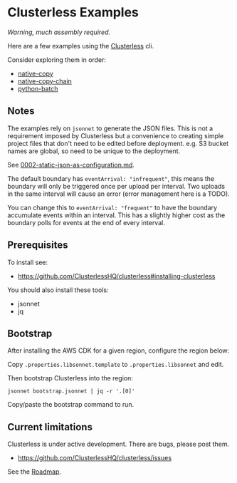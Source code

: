 # Clusterless Examples

_Warning, much assembly required._

Here are a few examples using the [Clusterless](https://github.com/ClusterlessHQ/clusterless) cli.

Consider exploring them in order:

- [native-copy](/native-copy)
- [native-copy-chain](/native-copy-chain)
- [python-batch](/python-batch)

## Notes

The examples rely on `jsonnet` to generate the JSON files. This is not a requirement imposed by Clusterless but a
convenience to creating simple project files that don't need to be edited before deployment. e.g. S3 bucket names are
global, so need to be unique to the deployment.

See [0002-static-json-as-configuration.md](https://github.com/ClusterlessHQ/clusterless/blob/main/docs/adr/0002-static-json-as-configuration.md).

The default boundary has `eventArrival: "infrequent"`, this means the boundary will only be triggered once per upload
per interval. Two uploads in the same interval will cause an error (error management here is a TODO).

You can change this to `eventArrival: "frequent"` to have the boundary accumulate events within an interval. This has a
slightly higher cost as the boundary polls for events at the end of every interval.

## Prerequisites

To install see:

- https://github.com/ClusterlessHQ/clusterless#installing-clusterless

You should also install these tools:

- jsonnet
- jq

## Bootstrap

After installing the AWS CDK for a given region, configure the region below:

Copy `.properties.libsonnet.template` to `.properties.libsonnet` and edit.

Then bootstrap Clusterless into the region:

```
jsonnet bootstrap.jsonnet | jq -r '.[0]'
```

Copy/paste the bootstrap command to run.

## Current limitations

Clusterless is under active development. There are bugs, please post them.
- https://github.com/ClusterlessHQ/clusterless/issues

See the [Roadmap](https://github.com/ClusterlessHQ/clusterless/blob/main/ROADMAP.md).
